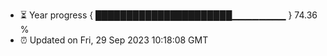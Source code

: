 - ⏳ Year progress { ██████████████████████▁▁▁▁▁▁▁▁ } 74.36 %
- ⏰ Updated on Fri, 29 Sep 2023 10:18:08 GMT

